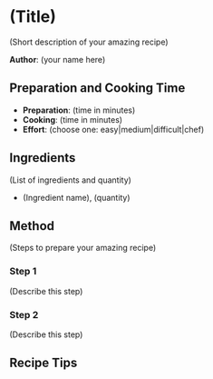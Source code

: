 # (Title)

(Short description of your amazing recipe)

**Author**: (your name here)

## Preparation and Cooking Time

* **Preparation**: (time in minutes)
* **Cooking**: (time in minutes)
* **Effort**: (choose one: easy|medium|difficult|chef)

## Ingredients

(List of ingredients and quantity)

- (Ingredient name), (quantity)

## Method

(Steps to prepare your amazing recipe)

### Step 1

(Describe this step)

### Step 2

(Describe this step)

## Recipe Tips

